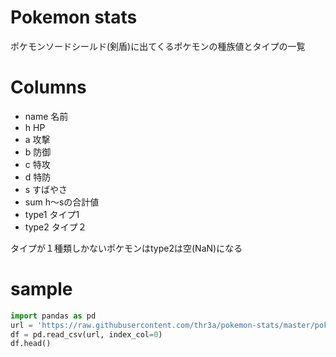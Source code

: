 # Pokemon stats

ポケモンソードシールド(剣盾)に出てくるポケモンの種族値とタイプの一覧

# Columns

- name 名前
- h HP
- a	攻撃
- b	防御
- c	特攻
- d	特防
- s	すばやさ
- sum	h〜sの合計値
- type1	タイプ1
- type2 タイプ２

タイプが１種類しかないポケモンはtype2は空(NaN)になる

# sample

```python
import pandas as pd
url = 'https://raw.githubusercontent.com/thr3a/pokemon-stats/master/pokemon.csv'
df = pd.read_csv(url, index_col=0)
df.head()
```
